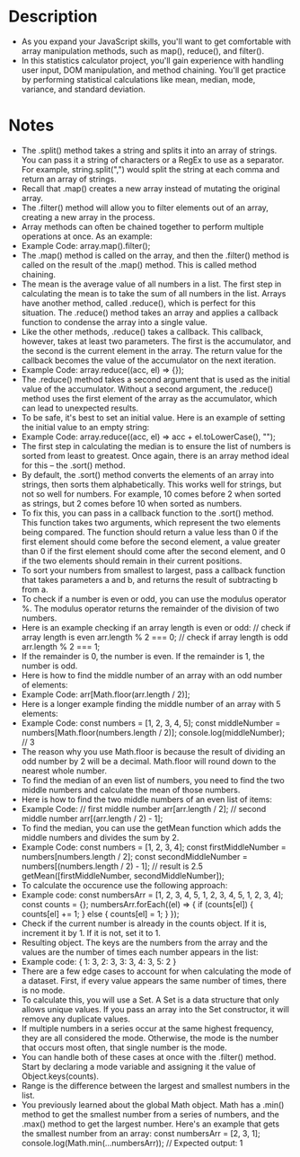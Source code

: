 # Description

- As you expand your JavaScript skills, you'll want to get comfortable with array manipulation methods, such as map(), reduce(), and filter().
- In this statistics calculator project, you'll gain experience with handling user input, DOM manipulation, and method chaining. You'll get practice by performing statistical calculations like mean, median, mode, variance, and standard deviation.

# Notes

- The .split() method takes a string and splits it into an array of strings. You can pass it a string of characters or a RegEx to use as a separator. For example, string.split(",") would split the string at each comma and return an array of strings.
- Recall that .map() creates a new array instead of mutating the original array.
- The .filter() method will allow you to filter elements out of an array, creating a new array in the process.
- Array methods can often be chained together to perform multiple operations at once. As an example:
- Example Code: array.map().filter();
- The .map() method is called on the array, and then the .filter() method is called on the result of the .map() method. This is called method chaining.
- The mean is the average value of all numbers in a list. The first step in calculating the mean is to take the sum of all numbers in the list. Arrays have another method, called .reduce(), which is perfect for this situation. The .reduce() method takes an array and applies a callback function to condense the array into a single value.
- Like the other methods, .reduce() takes a callback. This callback, however, takes at least two parameters. The first is the accumulator, and the second is the current element in the array. The return value for the callback becomes the value of the accumulator on the next iteration.
- Example Code: array.reduce((acc, el) => {});
- The .reduce() method takes a second argument that is used as the initial value of the accumulator. Without a second argument, the .reduce() method uses the first element of the array as the accumulator, which can lead to unexpected results.
- To be safe, it's best to set an initial value. Here is an example of setting the initial value to an empty string:
- Example Code: array.reduce((acc, el) => acc + el.toLowerCase(), "");
- The first step in calculating the median is to ensure the list of numbers is sorted from least to greatest. Once again, there is an array method ideal for this – the .sort() method.
- By default, the .sort() method converts the elements of an array into strings, then sorts them alphabetically. This works well for strings, but not so well for numbers. For example, 10 comes before 2 when sorted as strings, but 2 comes before 10 when sorted as numbers.
- To fix this, you can pass in a callback function to the .sort() method. This function takes two arguments, which represent the two elements being compared. The function should return a value less than 0 if the first element should come before the second element, a value greater than 0 if the first element should come after the second element, and 0 if the two elements should remain in their current positions.
- To sort your numbers from smallest to largest, pass a callback function that takes parameters a and b, and returns the result of subtracting b from a.
- To check if a number is even or odd, you can use the modulus operator %. The modulus operator returns the remainder of the division of two numbers.
- Here is an example checking if an array length is even or odd:
  // check if array length is even
  arr.length % 2 === 0;
  // check if array length is odd
  arr.length % 2 === 1;
- If the remainder is 0, the number is even. If the remainder is 1, the number is odd.
- Here is how to find the middle number of an array with an odd number of elements:
- Example Code:
  arr[Math.floor(arr.length / 2)];
- Here is a longer example finding the middle number of an array with 5 elements:
- Example Code:
  const numbers = [1, 2, 3, 4, 5];
  const middleNumber = numbers[Math.floor(numbers.length / 2)];
  console.log(middleNumber); // 3
- The reason why you use Math.floor is because the result of dividing an odd number by 2 will be a decimal. Math.floor will round down to the nearest whole number.
- To find the median of an even list of numbers, you need to find the two middle numbers and calculate the mean of those numbers.
- Here is how to find the two middle numbers of an even list of items:
- Example Code:
  // first middle number
  arr[arr.length / 2];
  // second middle number
  arr[(arr.length / 2) - 1];
- To find the median, you can use the getMean function which adds the middle numbers and divides the sum by 2.
- Example Code:
  const numbers = [1, 2, 3, 4];
  const firstMiddleNumber = numbers[numbers.length / 2];
  const secondMiddleNumber = numbers[(numbers.length / 2) - 1];
  // result is 2.5
  getMean([firstMiddleNumber, secondMiddleNumber]);
- To calculate the occurence use the following approach:
- Example code:
  const numbersArr = [1, 2, 3, 4, 5, 1, 2, 3, 4, 5, 1, 2, 3, 4];
  const counts = {};
  numbersArr.forEach((el) => {
  if (counts[el]) {
  counts[el] += 1;
  } else {
  counts[el] = 1;
  }
  });
- Check if the current number is already in the counts object. If it is, increment it by 1. If it is not, set it to 1.
- Resulting object. The keys are the numbers from the array and the values are the number of times each number appears in the list:
- Example code:
  { 1: 3, 2: 3, 3: 3, 4: 3, 5: 2 }
- There are a few edge cases to account for when calculating the mode of a dataset. First, if every value appears the same number of times, there is no mode.
- To calculate this, you will use a Set. A Set is a data structure that only allows unique values. If you pass an array into the Set constructor, it will remove any duplicate values.
- If multiple numbers in a series occur at the same highest frequency, they are all considered the mode. Otherwise, the mode is the number that occurs most often, that single number is the mode.
- You can handle both of these cases at once with the .filter() method. Start by declaring a mode variable and assigning it the value of Object.keys(counts).
- Range is the difference between the largest and smallest numbers in the list.
- You previously learned about the global Math object. Math has a .min() method to get the smallest number from a series of numbers, and the .max() method to get the largest number. Here's an example that gets the smallest number from an array:
  const numbersArr = [2, 3, 1];
  console.log(Math.min(...numbersArr));
  // Expected output: 1
